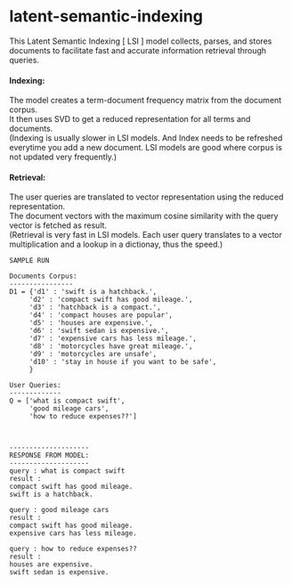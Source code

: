 # latent-semantic-indexing
This Latent Semantic Indexing [ LSI ] model collects, parses, and stores documents to facilitate fast and accurate information retrieval through queries.

#### Indexing:  
The model creates a term-document frequency matrix from the document corpus.  
It then uses SVD to get a reduced representation for all terms and documents.  
(Indexing is usually slower in LSI models. And Index needs to be refreshed everytime you add a new document. LSI models are good where corpus is not updated very frequently.)

#### Retrieval:  
The user queries are translated to vector representation using the reduced representation.  
The document vectors with the maximum cosine similarity with the query vector is fetched as result.  
(Retrieval is very fast in LSI models. Each user query translates to a vector multiplication and a lookup in a dictionay, thus the speed.)
```
SAMPLE RUN

Documents Corpus:
----------------
D1 = {'d1' : 'swift is a hatchback.',
     'd2' : 'compact swift has good mileage.',
     'd3' : 'hatchback is a compact.',
     'd4' : 'compact houses are popular',
     'd5' : 'houses are expensive.',
     'd6' : 'swift sedan is expensive.',
     'd7' : 'expensive cars has less mileage.',
     'd8' : 'motorcycles have great mileage.',
     'd9' : 'motorcycles are unsafe',
     'd10' : 'stay in house if you want to be safe',
     }

User Queries:
-------------
Q = ['what is compact swift',
     'good mileage cars',
     'how to reduce expenses??']



--------------------
RESPONSE FROM MODEL:
--------------------
query : what is compact swift
result : 
compact swift has good mileage.
swift is a hatchback.

query : good mileage cars
result : 
compact swift has good mileage.
expensive cars has less mileage.

query : how to reduce expenses??
result : 
houses are expensive.
swift sedan is expensive.

```

